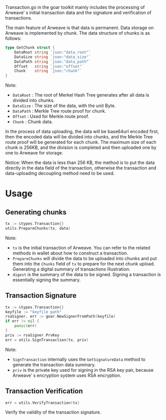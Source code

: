 Transaction.go in the goar toolkit mainly includes the processing of Arweave’ s initial transaction data and the signature and verification of transactions.

The main feature of Arweave is that data is permanent. Data storage on Arweave is implemented by chunk. The data structure of chunks is as follows:

```go
type GetChunk struct {
	DataRoot string `json:"data_root"`
	DataSize string `json:"data_size"`
	DataPath string `json:"data_path"`
	Offset   string `json:"offset"`
	Chunk    string `json:"chunk"`
}
```

Note:

- `DataRoot` : The root of Merkel Hash Tree generates after all data is divided into chunks.
- `DataSize` : The size of the data, with the unit Byte.
- `DataPath` : Merkle Tree route proof for chunk.
- `Offset` : Used for Merkle route proof.
- `Chunk` : Chunk data.

In the process of data uploading, the data will be base64url encoded first, then the encoded data will be divided into chunks, and the Merkle Tree route proof will be generated for each chunk. The maximum size of each chunk is 256KB, and the division is completed and then uploaded one by one to Arweave for storage.

Notice:
When the data is less than 256 KB, the method is to put the data directly in the data field of the transaction, otherwise the transaction and data-uploading decoupling method need to be used.

# Usage

## Generating chunks

```go
tx := &types.Transaction{}
utils.PrepareChunks(tx, data)
```

Note:

- `tx` is the initial transaction of Arweave. You can refer to the related methods in wallet about how to construct a transaction.
- `PrepareChunks` will divide the data to be uploaded into chunks and put them into the `Chunks` field of `tx` to prepare for the next chunk upload.
  Generating a digital summary of transactions
  Illustration:
- `digest` is the summary of the data to be signed. Signing a transaction is essentially signing the summary.

## Transaction Signature

```go
tx := &types.Transaction{}
keyfile := "keyfile path"
rsaSigner, err := goar.NewSignerFromPath(keyfile)
if err != nil {
	panic(err)
}
priv := rsaSigner.PrvKey
err = utils.SignTransaction(tx, priv)
```

Note:

- `SignTransaction` internally uses the `GetSignatureData` method to generate the transaction data summary.
- `priv` is the private key used for signing in the RSA key pair, because Arweave’ s encryption system uses RSA encryption.

## Transaction Verification

```go
err = utils.VerifyTransaction(tx)
```

Verify the validity of the transaction signature.